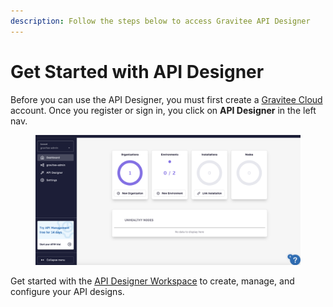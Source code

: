 ```yaml
---
description: Follow the steps below to access Gravitee API Designer
---
```


# Get Started with API Designer

Before you can use the API Designer, you must first create a [Gravitee Cloud](https://cockpit.gravitee.io/) account. Once you register or sign in, you click on **API Designer** in the left nav.

<figure><img src="../.gitbook/assets/api designer.png" alt=""><figcaption></figcaption></figure>

Get started with the [API Designer Workspace](../guides/api-designer-workspace/) to create, manage, and configure your API designs.
